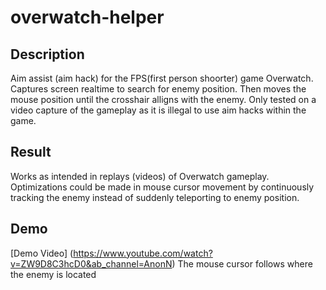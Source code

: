 # overwatch-helper

## Description
Aim assist (aim hack) for the FPS(first person shoorter) game Overwatch.
Captures screen realtime to search for enemy position. Then moves the mouse position until the crosshair alligns with the enemy.
Only tested on a video capture of the gameplay as it is illegal to use aim hacks within the game.

## Result
Works as intended in replays (videos) of Overwatch gameplay.
Optimizations could be made in mouse cursor movement by continuously tracking the enemy instead of suddenly teleporting to enemy position.

## Demo
[Demo Video] (https://www.youtube.com/watch?v=ZW9D8C3hcD0&ab_channel=AnonN)
The mouse cursor follows where the enemy is located
